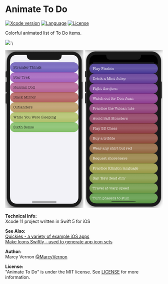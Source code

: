 # Animate To Do
[![Xcode version](https://img.shields.io/badge/xcode-11%20-brightgreen)](https://developer.apple.com/xcode/)
[![Language](https://img.shields.io/badge/swift-5.0-orange.svg)](https://developer.apple.com/swift)
[![License](https://img.shields.io/badge/license-MIT-blue.svg?style=flat)](http://mit-license.org)

Colorful animated list of To Do items.

<img src="GitHub-Images/AnimatedToDo.gif" width="300"> \

<img src="GitHub-Images/ScreenShots.png" width="600">

**Technical Info:** \
Xcode 11 project written in Swift 5 for iOS

**See Also:** \
[Quickies - a variety of example iOS apps](https://github.com/PepperoniJoe/Quickies)\
 [Make Icons Swiftly - used to generate app icon sets
 ](https://github.com/PepperoniJoe/Make-Icons-Swiftly)

**Author:** \
Marcy Vernon [@MarcyVernon](https://twitter.com/MarcyVernon)

**License:** \
"Animate To Do" is under the MIT license. See [LICENSE](/LICENSE) for more information.
